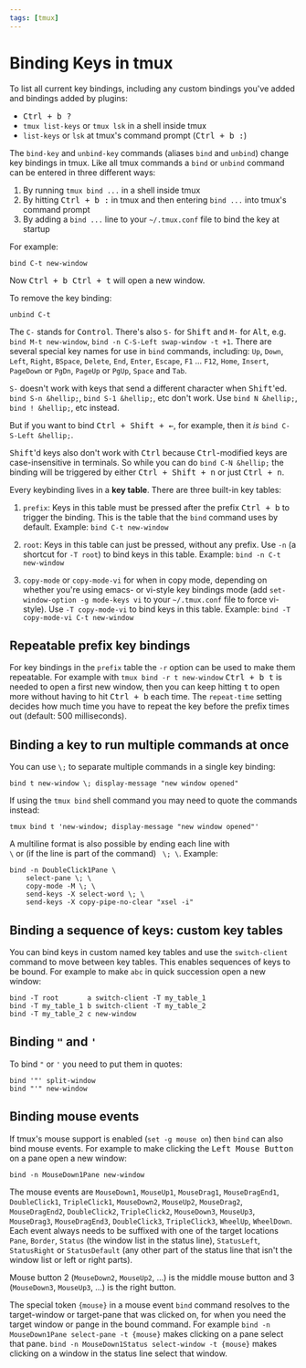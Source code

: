 ```yaml
---
tags: [tmux]
---
```


Binding Keys in tmux
====================

<div class="tip" markdown="1">
To list all current key bindings, including any custom bindings you've added and bindings added by plugins:

* <kbd><kbd><kbd>Ctrl</kbd> + <kbd>b</kbd></kbd> <kbd>?</kbd></kbd>
* `tmux list-keys` or `tmux lsk` in a shell inside tmux
* `list-keys` or `lsk` at tmux's command prompt (<kbd><kbd><kbd>Ctrl</kbd> + <kbd>b</kbd></kbd> <kbd>:</kbd></kbd>)
</div>

The `bind-key` and `unbind-key` commands (aliases `bind` and `unbind`) change key bindings in tmux. Like all tmux commands a `bind` or `unbind` command can be
entered in three different ways:

1. By running `tmux bind ...` in a shell inside tmux
2. By hitting <kbd><kbd><kbd>Ctrl</kbd> + <kbd>b</kbd></kbd> <kbd>:</kbd></kbd> in tmux and then entering `bind ...` into tmux's command prompt
3. By adding a `bind ...` line to your `~/.tmux.conf` file to bind the key at startup

For example:

    bind C-t new-window

Now <kbd><kbd><kbd>Ctrl</kbd> + <kbd>b</kbd></kbd> <kbd><kbd>Ctrl</kbd> + <kbd>t</kbd></kbd></kbd> will open a new window.

To remove the key binding:

    unbind C-t

The `C-` stands for <kbd>Control</kbd>. There's also `S-` for <kbd>Shift</kbd> and `M-` for <kbd>Alt</kbd>, e.g. `bind M-t new-window`, `bind -n C-S-Left swap-window -t +1`. There are several special key names for use in
`bind` commands, including: `Up`, `Down`, `Left`, `Right`, `BSpace`, `Delete`, `End`, `Enter`, `Escape`, `F1` ... `F12`, `Home`, `Insert`, `PageDown` or `PgDn`,
`PageUp` or `PgUp`, `Space` and `Tab`.

<div class="warning" markdown="1">

`S-` doesn't work with keys that send a different character when <kbd>Shift</kbd>'ed.
`bind S-n &hellip;`, `bind S-1 &hellip;`, etc don't work.
Use `bind N &hellip;`, `bind ! &hellip;`, etc instead.

But if you want to bind <kbd><kbd>Ctrl</kbd> + <kbd>Shift</kbd> + <kbd>&larr;</kbd></kbd>, for example, then it _is_ `bind C-S-Left &hellip;`.

<kbd>Shift</kbd>'d keys also don't work with <kbd>Ctrl</kbd> because <kbd>Ctrl</kbd>-modified keys are case-insensitive in terminals.
So while you can do `bind C-N &hellip;` the binding will be triggered by either <kbd><kbd>Ctrl</kbd> + <kbd>Shift</kbd> + <kbd>n</kbd></kbd>
or just <kbd><kbd>Ctrl</kbd> + <kbd>n</kbd></kbd>.

</div>

Every keybinding lives in a **key table**. There are three built-in key tables:

1. `prefix`: Keys in this table must be pressed after the prefix <kbd><kbd>Ctrl</kbd> + <kbd>b</kbd></kbd> to trigger the binding. This is the table that the
   `bind` command uses by default. Example: `bind C-t new-window`

2. `root`: Keys in this table can just be pressed, without any prefix. Use `-n` (a shortcut for `-T root`) to bind keys in this table.
   Example: `bind -n C-t new-window`

3. `copy-mode` or `copy-mode-vi` for when in copy mode, depending on whether you're using emacs- or vi-style key bindings mode
   (add `set-window-option -g mode-keys vi` to your `~/.tmux.conf` file to force vi-style). Use `-T copy-mode-vi` to bind keys in this table.
   Example: `bind -T copy-mode-vi C-t new-window`

## Repeatable prefix key bindings

For key bindings in the `prefix` table the `-r` option can be used to make them repeatable.
For example with `tmux bind -r t new-window` <kbd><kbd><kbd>Ctrl</kbd> + <kbd>b</kbd></kbd> <kbd>t</kbd></kbd> is needed to open a first new window, then you can
keep hitting <kbd>t</kbd> to open more without having to hit <kbd><kbd>Ctrl</kbd> + <kbd>b</kbd></kbd> each time. The `repeat-time` setting decides how much time
you have to repeat the key before the prefix times out (default: 500 milliseconds).

## Binding a key to run multiple commands at once

You can use `\;` to separate multiple commands in a single key binding:

    bind t new-window \; display-message "new window opened"

If using the `tmux bind` shell command you may need to quote the commands instead:

    tmux bind t 'new-window; display-message "new window opened"'

A multiline format is also possible by ending each line with <code> &bsol;</code> or (if the line is part of the command) <code> &bsol;; &bsol;</code>. Example:

```
bind -n DoubleClick1Pane \
    select-pane \; \
    copy-mode -M \; \
    send-keys -X select-word \; \
    send-keys -X copy-pipe-no-clear "xsel -i"
```

## Binding a sequence of keys: custom key tables

You can bind keys in custom named key tables and use the `switch-client` command to move between key tables. This enables sequences of keys to be bound.
For example to make `abc` in quick succession open a new window:

    bind -T root       a switch-client -T my_table_1
    bind -T my_table_1 b switch-client -T my_table_2
    bind -T my_table_2 c new-window

## Binding `"` and `'`

To bind `"` or `'` you need to put them in quotes:

    bind '"' split-window
    bind "'" new-window

## Binding mouse events

If tmux's mouse support is enabled (`set -g mouse on`) then `bind` can also bind mouse events. For example to make clicking the <kbd>Left Mouse Button</kbd> on a
pane open a new window:

    bind -n MouseDown1Pane new-window

The mouse events are `MouseDown1`, `MouseUp1`, `MouseDrag1`, `MouseDragEnd1`, `DoubleClick1`, `TripleClick1`, `MouseDown2`, `MouseUp2`, `MouseDrag2`,
`MouseDragEnd2`, `DoubleClick2`, `TripleClick2`, `MouseDown3`, `MouseUp3`, `MouseDrag3`, `MouseDragEnd3`, `DoubleClick3`, `TripleClick3`, `WheelUp`, `WheelDown`.
Each event always needs to be suffixed with one of the target locations `Pane`, `Border`, `Status` (the window list in the status line), `StatusLeft`,
`StatusRight` or `StatusDefault` (any other part of the status line that isn't the window list or left or right parts).

Mouse button 2 (`MouseDown2`, `MouseUp2`, ...) is the middle mouse button and 3 (`MouseDown3`, `MouseUp3`, ...) is the right button.

The special token `{mouse}` in a mouse event `bind` command resolves to the target-window or target-pane that was clicked on, for when you need the target window
or pange in the bound command.
For example `bind -n MouseDown1Pane select-pane -t {mouse}` makes clicking on a pane select that pane.
`bind -n MouseDown1Status select-window -t {mouse}` makes clicking on a window in the status line select that window.
